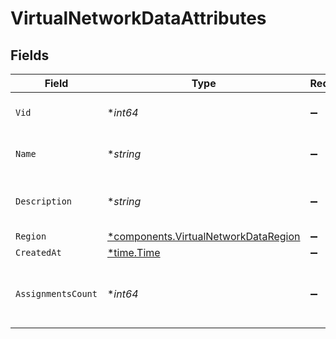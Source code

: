 # VirtualNetworkDataAttributes


## Fields

| Field                                                                                       | Type                                                                                        | Required                                                                                    | Description                                                                                 |
| ------------------------------------------------------------------------------------------- | ------------------------------------------------------------------------------------------- | ------------------------------------------------------------------------------------------- | ------------------------------------------------------------------------------------------- |
| `Vid`                                                                                       | **int64*                                                                                    | :heavy_minus_sign:                                                                          | vlan ID of the virtual network                                                              |
| `Name`                                                                                      | **string*                                                                                   | :heavy_minus_sign:                                                                          | Name of the virtual network                                                                 |
| `Description`                                                                               | **string*                                                                                   | :heavy_minus_sign:                                                                          | Description of the virtual network                                                          |
| `Region`                                                                                    | [*components.VirtualNetworkDataRegion](../../models/components/virtualnetworkdataregion.md) | :heavy_minus_sign:                                                                          | N/A                                                                                         |
| `CreatedAt`                                                                                 | [*time.Time](https://pkg.go.dev/time#Time)                                                  | :heavy_minus_sign:                                                                          | N/A                                                                                         |
| `AssignmentsCount`                                                                          | **int64*                                                                                    | :heavy_minus_sign:                                                                          | Amount of devices assigned to the virtual network                                           |
